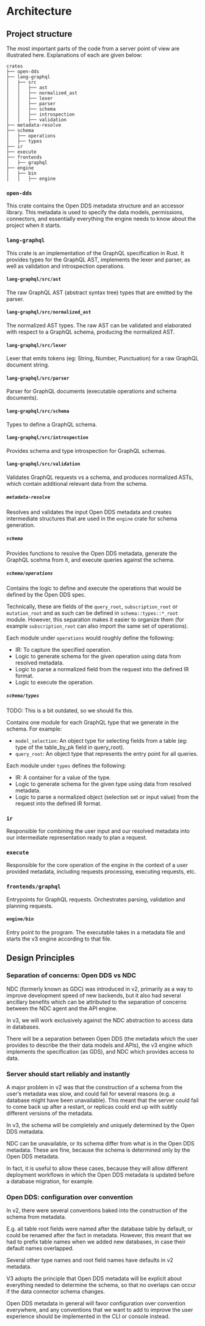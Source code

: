 # Architecture

## Project structure

The most important parts of the code from a server point of view are illustrated
here. Explanations of each are given below:

```
crates
├── open-dds
├── lang-graphql
│   ├── src
│   │   ├── ast
│   │   ├── normalized_ast
│   │   ├── lexer
│   │   ├── parser
│   │   ├── schema
│   │   ├── introspection
│   │   ├── validation
├── metadata-resolve
├── schema
│   ├── operations
│   ├── types
├── ir
├── execute
├── frontends
│   ├── graphql
├── engine
│   ├── bin
│   │   ├── engine
```

### `open-dds`

This crate contains the Open DDS metadata structure and an accessor library.
This metadata is used to specify the data models, permissions, connectors, and
essentially everything the engine needs to know about the project when it
starts.

### `lang-graphql`

This crate is an implementation of the GraphQL specification in Rust. It
provides types for the GraphQL AST, implements the lexer and parser, as well as
validation and introspection operations.

#### `lang-graphql/src/ast`

The raw GraphQL AST (abstract syntax tree) types that are emitted by the parser.

#### `lang-graphql/src/normalized_ast`

The normalized AST types. The raw AST can be validated and elaborated with
respect to a GraphQL schema, producing the normalized AST.

#### `lang-graphql/src/lexer`

Lexer that emits tokens (eg: String, Number, Punctuation) for a raw GraphQL
document string.

#### `lang-graphql/src/parser`

Parser for GraphQL documents (executable operations and schema documents).

#### `lang-graphql/src/schema`

Types to define a GraphQL schema.

#### `lang-graphql/src/introspection`

Provides schema and type introspection for GraphQL schemas.

#### `lang-graphql/src/validation`

Validates GraphQL requests vs a schema, and produces normalized ASTs, which
contain additional relevant data from the schema.

##### `metadata-resolve`

Resolves and validates the input Open DDS metadata and creates intermediate
structures that are used in the `engine` crate for schema generation.

##### `schema`

Provides functions to resolve the Open DDS metadata, generate the GraphQL scehma
from it, and execute queries against the schema.

##### `schema/operations`

Contains the logic to define and execute the operations that would be defined by
the Open DDS spec.

Technically, these are fields of the `query_root`, `subscription_root` or
`mutation_root` and as such can be defined in `schema::types::*_root` module.
However, this separation makes it easier to organize them (for example
`subscription_root` can also import the same set of operations).

Each module under `operations` would roughly define the following:

- IR: To capture the specified operation.
- Logic to generate schema for the given operation using data from resolved
  metadata.
- Logic to parse a normalized field from the request into the defined IR format.
- Logic to execute the operation.

##### `schema/types`

TODO: This is a bit outdated, so we should fix this.

Contains one module for each GraphQL type that we generate in the schema. For
example:

- `model_selection`: An object type for selecting fields from a table (eg: type
  of the table_by_pk field in query_root).
- `query_root`: An object type that represents the entry point for all queries.

Each module under `types` defines the following:

- IR: A container for a value of the type.
- Logic to generate schema for the given type using data from resolved metadata.
- Logic to parse a normalized object (selection set or input value) from the
  request into the defined IR format.

### `ir`

Responsible for combining the user input and our resolved metadata into our
intermediate representation ready to plan a request.

### `execute`

Responsible for the core operation of the engine in the context of a user
provided metadata, including requests processing, executing requests, etc.

### `frontends/graphql`

Entrypoints for GraphQL requests. Orchestrates parsing, validation and planning
requests.

#### `engine/bin`

Entry point to the program. The executable takes in a metadata file and starts
the v3 engine according to that file.

## Design Principles

### Separation of concerns: Open DDS vs NDC

NDC (formerly known as GDC) was introduced in v2, primarily as a way to improve
development speed of new backends, but it also had several ancillary benefits
which can be attributed to the separation of concerns between the NDC agent and
the API engine.

In v3, we will work exclusively against the NDC abstraction to access data in
databases.

There will be a separation between Open DDS (the metadata which the user
provides to describe the their data models and APIs), the v3 engine which
implements the specification (as GDS), and NDC which provides access to data.

### Server should start reliably and instantly

A major problem in v2 was that the construction of a schema from the user’s
metadata was slow, and could fail for several reasons (e.g. a database might
have been unavailable). This meant that the server could fail to come back up
after a restart, or replicas could end up with subtly different versions of the
metadata.

In v3, the schema will be completely and uniquely determined by the Open DDS
metadata.

NDC can be unavailable, or its schema differ from what is in the Open DDS
metadata. These are fine, because the schema is determined only by the Open DDS
metadata.

In fact, it is useful to allow these cases, because they will allow different
deployment workflows in which the Open DDS metadata is updated before a database
migration, for example.

### Open DDS: configuration over convention

In v2, there were several conventions baked into the construction of the schema
from metadata.

E.g. all table root fields were named after the database table by default, or
could be renamed after the fact in metadata. However, this meant that we had to
prefix table names when we added new databases, in case their default names
overlapped.

Several other type names and root field names have defaults in v2 metadata.

V3 adopts the principle that Open DDS metadata will be explicit about everything
needed to determine the schema, so that no overlaps can occur if the data
connector schema changes.

Open DDS metadata in general will favor configuration over convention
everywhere, and any conventions that we want to add to improve the user
experience should be implemented in the CLI or console instead.
